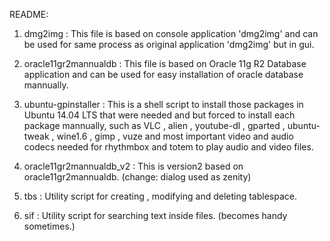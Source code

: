 README:


1. dmg2img :
	This file is based on console application 'dmg2img' and can be used for same process as original application 'dmg2img' but in gui.

2. oracle11gr2mannualdb :
	This file is based on Oracle 11g R2 Database application and can be used for easy installation of oracle database mannually.

3. ubuntu-gpinstaller :
	This is a shell script to install those packages in Ubuntu 14.04 LTS that were needed and but forced to install each package mannually, such as VLC , alien , youtube-dl , gparted , ubuntu-tweak , wine1.6 , gimp , vuze and most important video and audio codecs needed for rhythmbox and totem to play audio and video files.

4. oracle11gr2mannualdb_v2 :
	This is version2 based on oracle11gr2mannualdb. (change: dialog used as zenity)

5. tbs :
    Utility script for creating , modifying and deleting tablespace.

6. sif :
    Utility script for searching text inside files. (becomes handy sometimes.)
